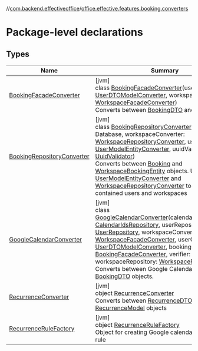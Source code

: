 //[com.backend.effectiveoffice](../../index.md)/[office.effective.features.booking.converters](index.md)

# Package-level declarations

## Types

| Name | Summary |
|---|---|
| [BookingFacadeConverter](-booking-facade-converter/index.md) | [jvm]<br>class [BookingFacadeConverter](-booking-facade-converter/index.md)(userConverter: [UserDTOModelConverter](../office.effective.features.user.converters/-user-d-t-o-model-converter/index.md), workspaceConverter: [WorkspaceFacadeConverter](../office.effective.features.workspace.converters/-workspace-facade-converter/index.md))<br>Converts between [BookingDTO](../office.effective.dto/-booking-d-t-o/index.md) and [Booking](../office.effective.model/-booking/index.md) |
| [BookingRepositoryConverter](-booking-repository-converter/index.md) | [jvm]<br>class [BookingRepositoryConverter](-booking-repository-converter/index.md)(database: Database, workspaceConverter: [WorkspaceRepositoryConverter](../office.effective.features.workspace.converters/-workspace-repository-converter/index.md), userConverter: [UserModelEntityConverter](../office.effective.features.user.converters/-user-model-entity-converter/index.md), uuidValidator: [UuidValidator](../office.effective.common.utils/-uuid-validator/index.md))<br>Converts between [Booking](../office.effective.model/-booking/index.md) and [WorkspaceBookingEntity](../office.effective.features.booking.repository/-workspace-booking-entity/index.md) objects. Uses [UserModelEntityConverter](../office.effective.features.user.converters/-user-model-entity-converter/index.md) and [WorkspaceRepositoryConverter](../office.effective.features.workspace.converters/-workspace-repository-converter/index.md) to convert contained users and workspaces |
| [GoogleCalendarConverter](-google-calendar-converter/index.md) | [jvm]<br>class [GoogleCalendarConverter](-google-calendar-converter/index.md)(calendarIdsRepository: [CalendarIdsRepository](../office.effective.features.calendar.repository/-calendar-ids-repository/index.md), userRepository: [UserRepository](../office.effective.features.user.repository/-user-repository/index.md), workspaceConverter: [WorkspaceFacadeConverter](../office.effective.features.workspace.converters/-workspace-facade-converter/index.md), userConverter: [UserDTOModelConverter](../office.effective.features.user.converters/-user-d-t-o-model-converter/index.md), bookingConverter: [BookingFacadeConverter](-booking-facade-converter/index.md), verifier: [UuidValidator](../office.effective.common.utils/-uuid-validator/index.md), workspaceRepository: [WorkspaceRepository](../office.effective.features.workspace.repository/-workspace-repository/index.md))<br>Converts between Google Calendar Event and [BookingDTO](../office.effective.dto/-booking-d-t-o/index.md) objects. |
| [RecurrenceConverter](-recurrence-converter/index.md) | [jvm]<br>object [RecurrenceConverter](-recurrence-converter/index.md)<br>Converts between [RecurrenceDTO](../model/-recurrence-d-t-o/index.md) and [RecurrenceModel](../office.effective.model/-recurrence-model/index.md) objects |
| [RecurrenceRuleFactory](-recurrence-rule-factory/index.md) | [jvm]<br>object [RecurrenceRuleFactory](-recurrence-rule-factory/index.md)<br>Object for creating Google calendar recurrence rule |
